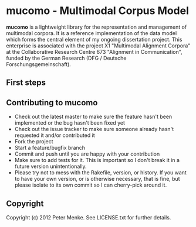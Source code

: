 # mucomo - Multimodal Corpus Model

**mucomo** is a lightweight library for the representation and management of multimodal corpora. It is a reference implementation of the data model which forms the central element of my ongoing dissertation project. This enterprise is associated with the project X1 "Multimodal Alignment Corpora" at the Collaborative Research Centre 673 "Alignment in Communication", funded by the German Research (DFG / Deutsche Forschungsgemeinschaft).


## First steps



## Contributing to mucomo
 
- Check out the latest master to make sure the feature hasn't been implemented or the bug hasn't been fixed yet
- Check out the issue tracker to make sure someone already hasn't requested it and/or contributed it
- Fork the project
- Start a feature/bugfix branch
- Commit and push until you are happy with your contribution
- Make sure to add tests for it. This is important so I don't break it in a future version unintentionally.
- Please try not to mess with the Rakefile, version, or history. If you want to have your own version, or is otherwise necessary, that is fine, but please isolate to its own commit so I can cherry-pick around it.

## Copyright

Copyright (c) 2012 Peter Menke. See LICENSE.txt for further details.

